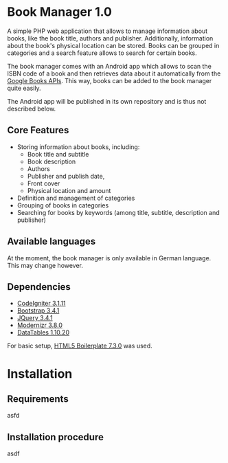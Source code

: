 # Book Manager 1.0
A simple PHP web application that allows to manage information about books, like the book title, authors and publisher. Additionally, information about the book's physical location can be stored. Books can be grouped in categories and a search feature allows to  search for certain books.

The book manager comes with an Android app which allows to scan the ISBN code of a book and then retrieves data about it automatically from the  [Google Books APIs](https://developers.google.com/books). This way, books can be added to the book manager quite easily.

The Android app will be published in its own repository and is thus not described below.

## Core Features
- Storing information about books, including:
  - Book title and subtitle
  - Book description
  - Authors
  - Publisher and publish date,
  - Front cover
  - Physical location and amount
- Definition and management of categories
- Grouping of books in categories
- Searching for books by keywords (among title, subtitle, description and publisher)

## Available languages
At the moment, the book manager is only available in German language. This may change however.


## Dependencies
- [CodeIgniter 3.1.11](https://codeigniter.com)
- [Bootstrap 3.4.1](https://getbootstrap.com/docs/3.4/)
- [JQuery 3.4.1](https://jquery.com)
- [Modernizr 3.8.0](https://modernizr.com)
- [DataTables 1.10.20](https://datatables.net)

For basic setup, [HTML5 Boilerplate 7.3.0](https://html5boilerplate.com) was used.

# Installation

## Requirements
asfd

## Installation procedure
asdf